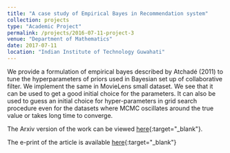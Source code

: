 ```yaml
---
title: "A case study of Empirical Bayes in Recommendation system"
collection: projects
type: "Academic Project"
permalink: /projects/2016-07-11-project-3
venue: "Department of Mathematics"
date: 2017-07-11
location: "Indian Institute of Technology Guwahati"
---
```


We provide a formulation of empirical bayes described by Atchadé (2011) to tune the hyperparameters of priors used in Bayesian set up of collaborative filter. We implement the same in MovieLens small dataset. We see that it can be used to get a good initial choice for the parameters. It can also be used to guess an initial choice for hyper-parameters in grid search procedure even for the datasets where MCMC oscillates around the true value or takes long time to converge.

The Arxiv version of the work can be viewed [here](https://arxiv.org/pdf/1707.02294.pdf){:target="_blank"}.

The e-print of the article is available [here](http://www.tandfonline.com/eprint/P63VhqP5wpNJjqqTe9V3/full){:target="_blank"}